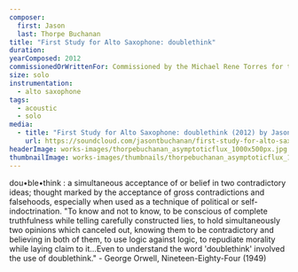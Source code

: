 ```yaml
---
composer:
  first: Jason
  last: Thorpe Buchanan
title: "First Study for Alto Saxophone: doublethink"
duration:
yearComposed: 2012
commissionedOrWrittenFor: Commissioned by the Michael Rene Torres for the 2012 North American Saxophone Alliance Conference
size: solo
instrumentation:
  - alto saxophone
tags:
  - acoustic
  - solo
media:
  - title: "First Study for Alto Saxophone: doublethink (2012) by Jason Thorpe Buchanan"
    url: https://soundcloud.com/jasontbuchanan/first-study-for-alto-saxophone
headerImage: works-images/thorpebuchanan_asymptoticflux_1000x500px.jpg
thumbnailImage: works-images/thumbnails/thorpebuchanan_asymptoticflux_1000x500px.jpg
---
```

dou•ble•think : a simultaneous acceptance of or belief in two contradictory ideas; thought marked by the acceptance of gross contradictions and falsehoods, especially when used as a technique of political or self-indoctrination. "To know and not to know, to be conscious of complete truthfulness while telling carefully constructed lies, to hold simultaneously two opinions which canceled out, knowing them to be contradictory and believing in both of them, to use logic against logic, to repudiate morality while laying claim to it...Even to understand the word 'doublethink' involved the use of doublethink." - George Orwell, Nineteen-Eighty-Four (1949)
